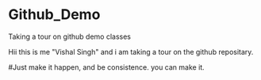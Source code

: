 # Github_Demo
Taking a tour on github demo classes

Hii this is me "Vishal Singh" and i am taking a tour on the github repositary.


#Just make it happen, and be consistence.
you can make it.